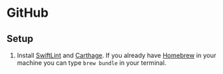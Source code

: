 # GitHub

## Setup

1. Install [SwiftLint](https://github.com/realm/SwiftLint) and [Carthage](https://github.com/Carthage/Carthage). If you already have [Homebrew](https://brew.sh) in your machine you can type `brew bundle` in your terminal.
